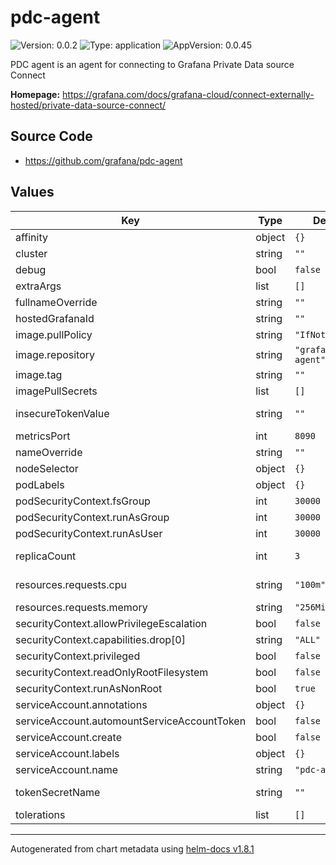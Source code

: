 # pdc-agent

![Version: 0.0.2](https://img.shields.io/badge/Version-0.0.2-informational?style=flat-square) ![Type: application](https://img.shields.io/badge/Type-application-informational?style=flat-square) ![AppVersion: 0.0.45](https://img.shields.io/badge/AppVersion-0.0.45-informational?style=flat-square)

PDC agent is an agent for connecting to Grafana Private Data source Connect

**Homepage:** <https://grafana.com/docs/grafana-cloud/connect-externally-hosted/private-data-source-connect/>

## Source Code

* <https://github.com/grafana/pdc-agent>

## Values

| Key | Type | Default | Description |
|-----|------|---------|-------------|
| affinity | object | `{}` | not required, but left in as a choice |
| cluster | string | `""` | The cluster where your Hosted Grafana stack is running |
| debug | bool | `false` | Enable debug logging for the agent. Useful for seeing SSH debug logs |
| extraArgs | list | `[]` |  |
| fullnameOverride | string | `""` |  |
| hostedGrafanaId | string | `""` | The numeric ID of your Hosted Grafana stack |
| image.pullPolicy | string | `"IfNotPresent"` |  |
| image.repository | string | `"grafana/pdc-agent"` |  |
| image.tag | string | `""` |  |
| imagePullSecrets | list | `[]` |  |
| insecureTokenValue | string | `""` | insecureTokenValue is used to set the token value directly in the deployment.yaml file. This is useful for testing purposes. |
| metricsPort | int | `8090` | The port where metrics are served from the pdc agent |
| nameOverride | string | `""` |  |
| nodeSelector | object | `{}` | not required, but left in as a choice |
| podLabels | object | `{}` |  |
| podSecurityContext.fsGroup | int | `30000` |  |
| podSecurityContext.runAsGroup | int | `30000` |  |
| podSecurityContext.runAsUser | int | `30000` |  |
| replicaCount | int | `3` | This will set the replicaset count more information can be found here: https://kubernetes.io/docs/concepts/workloads/controllers/replicaset/ |
| resources.requests.cpu | string | `"100m"` | CPU request for the container. There is no point setting the CPU higher than 1, because openssh is single threaded |
| resources.requests.memory | string | `"256Mi"` | Memory request for the container. |
| securityContext.allowPrivilegeEscalation | bool | `false` |  |
| securityContext.capabilities.drop[0] | string | `"ALL"` |  |
| securityContext.privileged | bool | `false` |  |
| securityContext.readOnlyRootFilesystem | bool | `false` |  |
| securityContext.runAsNonRoot | bool | `true` |  |
| serviceAccount.annotations | object | `{}` | Annotations applied to created service account |
| serviceAccount.automountServiceAccountToken | bool | `false` | Automount API credentials for the Service Account |
| serviceAccount.create | bool | `false` | Create pdc-agent service account |
| serviceAccount.labels | object | `{}` | Labels applied to created service account |
| serviceAccount.name | string | `"pdc-agent"` | Server service account name |
| tokenSecretName | string | `""` | secretName Expects a secret with key `token` which contains the Access Policy token you generated |
| tolerations | list | `[]` | not required, but left in as a choice |

----------------------------------------------
Autogenerated from chart metadata using [helm-docs v1.8.1](https://github.com/norwoodj/helm-docs/releases/v1.8.1)
